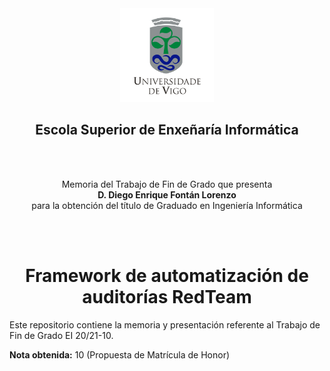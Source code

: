 <div align="center">
    <img alt="ESEI" src="src/img/uvigo.png" width="150" />
    <h2><b>E</b>scola <b>S</b>uperior de <b>E</b>nxeñaría <b>I</b>nformática</h2>
    <br />
    <br />
    <p>
        Memoria del Trabajo de Fin de Grado que presenta
        <br />
        <b>D. Diego Enrique Fontán Lorenzo</b>
        <br />
        para la obtención del título de Graduado en Ingeniería Informática
    </p>
    <br />
    <br />
    <h1>Framework de automatización de auditorías RedTeam</h1>
</div>

Este repositorio contiene la memoria y presentación referente al Trabajo de Fin de Grado EI 20/21-10.

**Nota obtenida:** 10 (Propuesta de Matrícula de Honor)
